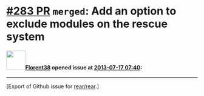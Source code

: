 [\#283 PR](https://github.com/rear/rear/pull/283) `merged`: Add an option to exclude modules on the rescue system
=================================================================================================================

#### <img src="https://avatars.githubusercontent.com/u/2429198?v=4" width="50">[Florent38](https://github.com/Florent38) opened issue at [2013-07-17 07:40](https://github.com/rear/rear/pull/283):

------------------------------------------------------------------------

\[Export of Github issue for
[rear/rear](https://github.com/rear/rear).\]
